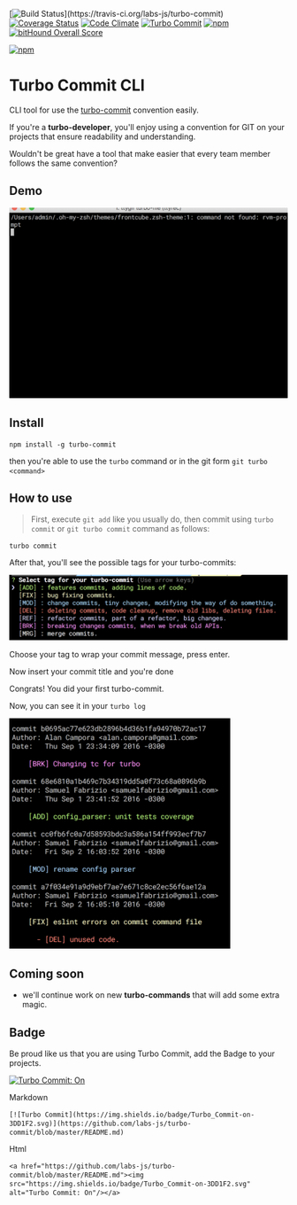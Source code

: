 [![Build Status](https://travis-ci.org/labs-js/turbo-commit.svg?)](https://travis-ci.org/labs-js/turbo-commit)
[![Coverage Status](https://coveralls.io/repos/github/labs-js/turbo-commit/badge.svg?branch=test-coverage)](https://coveralls.io/github/labs-js/turbo-commit?branch=test-coverage)
[![Code Climate](https://codeclimate.com/github/labs-js/turbo-commit/badges/gpa.svg)](https://codeclimate.com/github/labs-js/turbo-commit)
[![Turbo Commit](https://img.shields.io/badge/Turbo_Commit-on-3DD1F2.svg)](https://github.com/labs-js/turbo-commit/blob/master/CONVENTION.md)
[![npm](https://img.shields.io/npm/v/turbo-commit.svg?style=flat)](https://www.npmjs.com/package/turbo-commit)
[![bitHound Overall Score](https://www.bithound.io/github/labs-js/turbo-commit/badges/score.svg)](https://www.bithound.io/github/labs-js/turbo-commit)

[![npm](https://img.shields.io/gitter/room/turbo-commit/turbo-commit.svg?style=flat)](https://gitter.im/turbo-commit/Lobby)


# Turbo Commit CLI
CLI tool for use the [turbo-commit](/CONVENTION.md) convention easily.

If you're a **turbo-developer**, you'll enjoy using a convention for GIT on your projects that ensure readability and understanding.


Wouldn't be great have a tool that make easier that every team member follows the same convention?

## Demo
<img src="assets/demo.gif" width="600"/>


## Install 

    npm install -g turbo-commit


then you're able to use the `turbo` command or in the git form `git turbo <command>`

## How to use

> First, execute `git add` like you usually do, then commit using `turbo commit` or `git turbo commit` command as follows:

    turbo commit

After that, you'll see the possible tags for your turbo-commits:

<img src="assets/prompt-tag-preview.png" alt="prompt-tag-screnshoot" width="600"/>

Choose your tag to wrap your commit message, press enter.

Now insert your commit title and you're done

Congrats! You did your first turbo-commit.

Now, you can see it in your `turbo log`

<img src="assets/prompt-turbo-log.png" alt="prompt-tag-screnshoot" width="400"/>

## Coming soon 
 - we'll continue work on new **turbo-commands** that will add some extra magic.

## Badge

Be proud like us that you are using Turbo Commit, add the Badge to your projects.

<a href="https://github.com/labs-js/turbo-commit/blob/master/CONVENTION.md"><img src="https://img.shields.io/badge/Turbo_Commit-on-3DD1F2.svg" alt="Turbo Commit: On"/></a>

Markdown
    
    [![Turbo Commit](https://img.shields.io/badge/Turbo_Commit-on-3DD1F2.svg)](https://github.com/labs-js/turbo-commit/blob/master/README.md)

Html

    <a href="https://github.com/labs-js/turbo-commit/blob/master/README.md"><img src="https://img.shields.io/badge/Turbo_Commit-on-3DD1F2.svg" alt="Turbo Commit: On"/></a>
